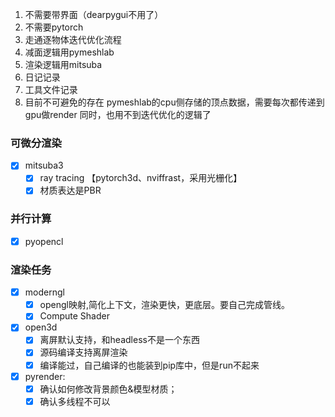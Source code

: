 1. 不需要带界面（dearpygui不用了）
2. 不需要pytorch
3. 走通逐物体迭代优化流程
2. 减面逻辑用pymeshlab
3. 渲染逻辑用mitsuba
5. 日记记录
6. 工具文件记录
7. 目前不可避免的存在 pymeshlab的cpu侧存储的顶点数据，需要每次都传递到gpu做render
同时，也用不到迭代优化的逻辑了

### 可微分渲染
- [x] mitsuba3
  - [x] ray tracing 【pytorch3d、nviffrast，采用光栅化】
  - [x] 材质表达是PBR 

### 并行计算
- [x] pyopencl

### 渲染任务
- [x] moderngl 
  - [x] opengl映射,简化上下文，渲染更快，更底层。要自己完成管线。
  - [x] Compute Shader  
- [x] open3d
  - [x] 离屏默认支持，和headless不是一个东西
  - [x] 源码编译支持离屏渲染
  - [x] 编译能过，自己编译的也能装到pip库中，但是run不起来
- [x] pyrender:
  - [x] 确认如何修改背景颜色&模型材质；
  - [x] 确认多线程不可以
